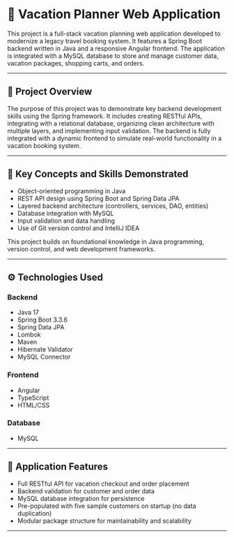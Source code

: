 # 🌴 Vacation Planner Web Application

This project is a full-stack vacation planning web application developed to modernize a legacy travel booking system. It features a Spring Boot backend written in Java and a responsive Angular frontend. The application is integrated with a MySQL database to store and manage customer data, vacation packages, shopping carts, and orders.

---

## 📌 Project Overview

The purpose of this project was to demonstrate key backend development skills using the Spring framework. It includes creating RESTful APIs, integrating with a relational database, organizing clean architecture with multiple layers, and implementing input validation. The backend is fully integrated with a dynamic frontend to simulate real-world functionality in a vacation booking system.

---

## 🧠 Key Concepts and Skills Demonstrated

- Object-oriented programming in Java  
- REST API design using Spring Boot and Spring Data JPA  
- Layered backend architecture (controllers, services, DAO, entities)  
- Database integration with MySQL  
- Input validation and data handling  
- Use of Git version control and IntelliJ IDEA  

This project builds on foundational knowledge in Java programming, version control, and web development frameworks.

---

## ⚙️ Technologies Used

### Backend
- Java 17  
- Spring Boot 3.3.6  
- Spring Data JPA  
- Lombok  
- Maven  
- Hibernate Validator  
- MySQL Connector

### Frontend
- Angular  
- TypeScript  
- HTML/CSS

### Database
- MySQL  

---

## 🚀 Application Features

- Full RESTful API for vacation checkout and order placement  
- Backend validation for customer and order data  
- MySQL database integration for persistence  
- Pre-populated with five sample customers on startup (no data duplication)  
- Modular package structure for maintainability and scalability  

---
